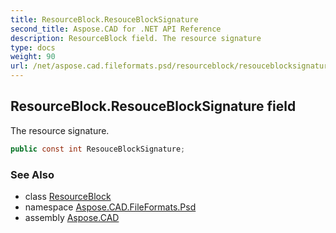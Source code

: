 ```yaml
---
title: ResourceBlock.ResouceBlockSignature
second_title: Aspose.CAD for .NET API Reference
description: ResourceBlock field. The resource signature
type: docs
weight: 90
url: /net/aspose.cad.fileformats.psd/resourceblock/resouceblocksignature/
---
```

## ResourceBlock.ResouceBlockSignature field

The resource signature.

```csharp
public const int ResouceBlockSignature;
```

### See Also

* class [ResourceBlock](../)
* namespace [Aspose.CAD.FileFormats.Psd](../../../aspose.cad.fileformats.psd/)
* assembly [Aspose.CAD](../../../)


